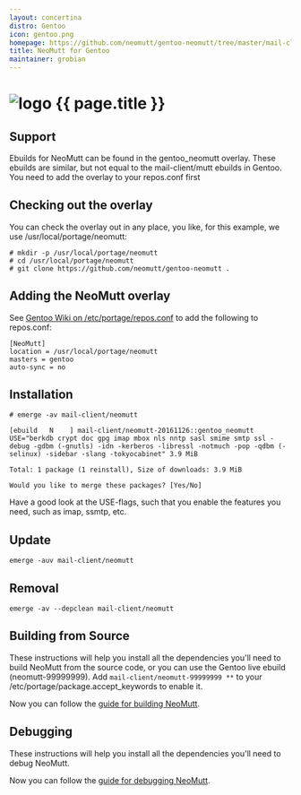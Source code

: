 ```yaml
---
layout: concertina
distro: Gentoo
icon: gentoo.png
homepage: https://github.com/neomutt/gentoo-neomutt/tree/master/mail-client/neomutt
title: NeoMutt for Gentoo
maintainer: grobian
---
```


# ![logo](/images/distros/{{page.icon}}) {{ page.title }}

## Support <a class="offset" id="support"></a>

Ebuilds for NeoMutt can be found in the gentoo\_neomutt overlay.  These
ebuilds are similar, but not equal to the mail-client/mutt ebuilds in
Gentoo.  You need to add the overlay to your repos.conf first

## Checking out the overlay <a class="offset" id="checkout"></a>

You can check the overlay out in any place, you like, for this example,
we use /usr/local/portage/neomutt:

```
# mkdir -p /usr/local/portage/neomutt
# cd /usr/local/portage/neomutt
# git clone https://github.com/neomutt/gentoo-neomutt .
```

## Adding the NeoMutt overlay <a class="offset" id="overlay"></a>

See <a href="https://wiki.gentoo.org/wiki//etc/portage/repos.conf">Gentoo
Wiki on /etc/portage/repos.conf</a> to add the following to repos.conf:
```
[NeoMutt]
location = /usr/local/portage/neomutt
masters = gentoo
auto-sync = no
```

## Installation <a class="offset" id="install"></a>

```
# emerge -av mail-client/neomutt
```

```reply
[ebuild   N    ] mail-client/neomutt-20161126::gentoo_neomutt  USE="berkdb crypt doc gpg imap mbox nls nntp sasl smime smtp ssl -debug -gdbm (-gnutls) -idn -kerberos -libressl -notmuch -pop -qdbm (-selinux) -sidebar -slang -tokyocabinet" 3.9 MiB

Total: 1 package (1 reinstall), Size of downloads: 3.9 MiB

Would you like to merge these packages? [Yes/No]
```

Have a good look at the USE-flags, such that you enable the features you need,
such as imap, ssmtp, etc.

## Update <a class="offset" id="update"></a>

```
emerge -auv mail-client/neomutt
```

## Removal <a class="offset" id="remove"></a>

```
emerge -av --depclean mail-client/neomutt
```

## Building from Source <a class="offset" id="build"></a>

These instructions will help you install all the dependencies you'll need to
build NeoMutt from the source code, or you can use the Gentoo live
ebuild (neomutt-99999999).  Add `mail-client/neomutt-99999999 **` to
your /etc/portage/package.accept\_keywords to enable it.


Now you can follow the [guide for building NeoMutt](/dev/build).

## Debugging <a class="offset" id="debug"></a>

These instructions will help you install all the dependencies you'll need to
debug NeoMutt.


Now you can follow the [guide for debugging NeoMutt](/dev/debug).

